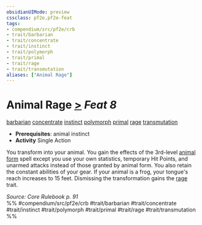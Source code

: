 ```yaml
---
obsidianUIMode: preview
cssclass: pf2e,pf2e-feat
tags:
- compendium/src/pf2e/crb
- trait/barbarian
- trait/concentrate
- trait/instinct
- trait/polymorph
- trait/primal
- trait/rage
- trait/transmutation
aliases: ["Animal Rage"]
---
```

# Animal Rage  [>](/rules/core-rulebook/chapter-9-playing-the-game.md#Actions "Single Action") *Feat 8*  
[barbarian](/rules/traits/barbarian.md)  [concentrate](/rules/traits/concentrate.md)  [instinct](/rules/traits/instinct.md)  [polymorph](/rules/traits/polymorph.md)  [primal](/rules/traits/primal.md)  [rage](/rules/traits/rage.md)  [transmutation](/rules/traits/transmutation.md)  

- **Prerequisites**: animal instinct
- **Activity** Single Action

You transform into your animal. You gain the effects of the 3rd-level [animal form](/compendium/spells/animal-form.md) spell except you use your own statistics, temporary Hit Points, and unarmed attacks instead of those granted by animal form. You also retain the constant abilities of your gear. If your animal is a frog, your tongue's reach increases to 15 feet. Dismissing the transformation gains the [rage](/rules/traits/rage.md) trait.

*Source: Core Rulebook p. 91*  
%% #compendium/src/pf2e/crb #trait/barbarian #trait/concentrate #trait/instinct #trait/polymorph #trait/primal #trait/rage #trait/transmutation %%